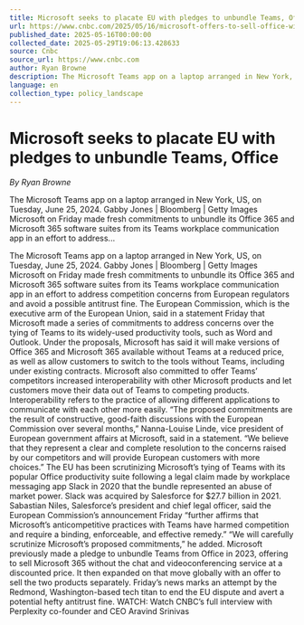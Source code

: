 ```yaml
---
title: Microsoft seeks to placate EU with pledges to unbundle Teams, Office
url: https://www.cnbc.com/2025/05/16/microsoft-offers-to-sell-office-without-teams-to-placate-eu-regulators.html
published_date: 2025-05-16T00:00:00
collected_date: 2025-05-29T19:06:13.428633
source: Cnbc
source_url: https://www.cnbc.com
author: Ryan Browne
description: The Microsoft Teams app on a laptop arranged in New York, US, on Tuesday, June 25, 2024. Gabby Jones | Bloomberg | Getty Images Microsoft on Friday made fresh commitments to unbundle its Office 365 and Microsoft 365 software suites from its Teams workplace communication app in an effort to address...
language: en
collection_type: policy_landscape
---
```


# Microsoft seeks to placate EU with pledges to unbundle Teams, Office

*By Ryan Browne*

The Microsoft Teams app on a laptop arranged in New York, US, on Tuesday, June 25, 2024. Gabby Jones | Bloomberg | Getty Images Microsoft on Friday made fresh commitments to unbundle its Office 365 and Microsoft 365 software suites from its Teams workplace communication app in an effort to address...

The Microsoft Teams app on a laptop arranged in New York, US, on Tuesday, June 25, 2024. Gabby Jones | Bloomberg | Getty Images Microsoft on Friday made fresh commitments to unbundle its Office 365 and Microsoft 365 software suites from its Teams workplace communication app in an effort to address competition concerns from European regulators and avoid a possible antitrust fine. The European Commission, which is the executive arm of the European Union, said in a statement Friday that Microsoft made a series of commitments to address concerns over the tying of Teams to its widely-used productivity tools, such as Word and Outlook. Under the proposals, Microsoft has said it will make versions of Office 365 and Microsoft 365 available without Teams at a reduced price, as well as allow customers to switch to the tools without Teams, including under existing contracts. Microsoft also committed to offer Teams’ competitors increased interoperability with other Microsoft products and let customers move their data out of Teams to competing products. Interoperability refers to the practice of allowing different applications to communicate with each other more easily. “The proposed commitments are the result of constructive, good-faith discussions with the European Commission over several months,” Nanna-Louise Linde, vice president of European government affairs at Microsoft, said in a statement. “We believe that they represent a clear and complete resolution to the concerns raised by our competitors and will provide European customers with more choices.” The EU has been scrutinizing Microsoft’s tying of Teams with its popular Office productivity suite following a legal claim made by workplace messaging app Slack in 2020 that the bundle represented an abuse of market power. Slack was acquired by Salesforce for $27.7 billion in 2021. Sabastian Niles, Salesforce’s president and chief legal officer, said the European Commission’s announcement Friday “further affirms that Microsoft’s anticompetitive practices with Teams have harmed competition and require a binding, enforceable, and effective remedy.” “We will carefully scrutinize Microsoft’s proposed commitments,” he added. Microsoft previously made a pledge to unbundle Teams from Office in 2023, offering to sell Microsoft 365 without the chat and videoconferencing service at a discounted price. It then expanded on that move globally with an offer to sell the two products separately. Friday’s news marks an attempt by the Redmond, Washington-based tech titan to end the EU dispute and avert a potential hefty antitrust fine. WATCH: Watch CNBC’s full interview with Perplexity co-founder and CEO Aravind Srinivas